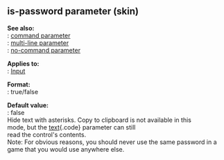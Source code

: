 ## is-password parameter (skin)    
**See also:**    
:   [command parameter](/%7Bskin%7D/param/command)    
:   [multi-line parameter](/%7Bskin%7D/param/multi-line)    
:   [no-command parameter](/%7Bskin%7D/param/no-command)    
<!-- -->    
**Applies to:**    
:   [Input](/%7Bskin%7D/control/input)    
<!-- -->    
**Format:**    
:   true/false    
<!-- -->    
**Default value:**    
:   false    
Hide text with asterisks. Copy to clipboard is not available in this    
mode, but the [text](/%7Bskin%7D/param/text){.code} parameter can still    
read the control\'s contents.    
Note: For obvious reasons, you should never use the same password in a    
game that you would use anywhere else.  